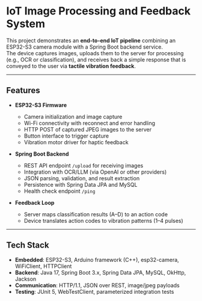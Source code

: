 # IoT Image Processing and Feedback System

This project demonstrates an **end-to-end IoT pipeline** combining an ESP32-S3 camera module with a Spring Boot backend service.  
The device captures images, uploads them to the server for processing (e.g., OCR or classification), and receives back a simple response that is conveyed to the user via **tactile vibration feedback**.

---

## Features

- **ESP32-S3 Firmware**
  - Camera initialization and image capture
  - Wi-Fi connectivity with reconnect and error handling
  - HTTP POST of captured JPEG images to the server
  - Button interface to trigger capture
  - Vibration motor driver for haptic feedback

- **Spring Boot Backend**
  - REST API endpoint `/upload` for receiving images
  - Integration with OCR/LLM (via OpenAI or other providers)
  - JSON parsing, validation, and result extraction
  - Persistence with Spring Data JPA and MySQL
  - Health check endpoint `/ping`

- **Feedback Loop**
  - Server maps classification results (A–D) to an action code
  - Device translates action codes to vibration patterns (1–4 pulses)

---

## Tech Stack

- **Embedded**: ESP32-S3, Arduino framework (C++), esp32-camera, WiFiClient, HTTPClient  
- **Backend**: Java 17, Spring Boot 3.x, Spring Data JPA, MySQL, OkHttp, Jackson  
- **Communication**: HTTP/1.1, JSON over REST, image/jpeg payloads  
- **Testing**: JUnit 5, WebTestClient, parameterized integration tests  
